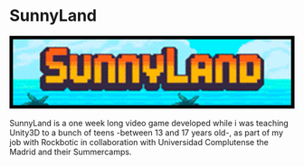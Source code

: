 # SunnyLand

![Sunnyland](./sunny.png)

SunnyLand is a one week long video game developed while i was teaching Unity3D to a bunch of teens -between 13 and 17 years old-, as part of my job with Rockbotic in collaboration with Universidad Complutense the Madrid and their Summercamps.
